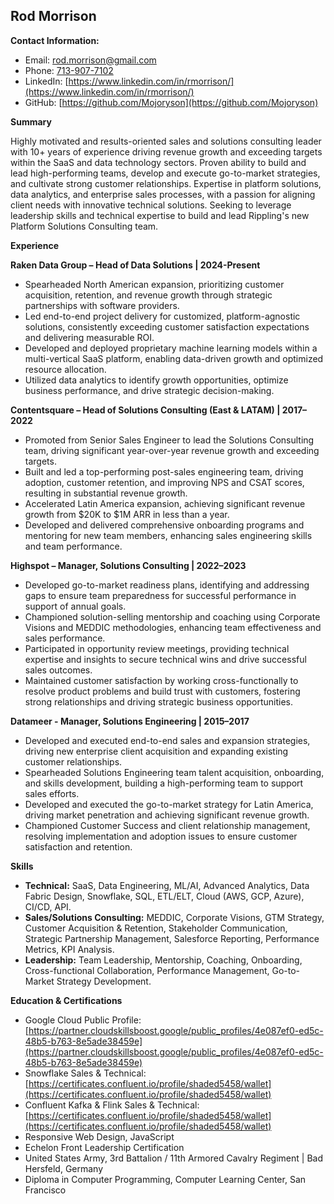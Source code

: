 ## Rod Morrison

**Contact Information:**
* Email: [rod.morrison@gmail.com](mailto:rod.morrison@gmail.com)
* Phone: [713-907-7102](tel:7139077102)
* LinkedIn: [https://www.linkedin.com/in/rmorrison/](https://www.linkedin.com/in/rmorrison/)
* GitHub: [https://github.com/Mojoryson](https://github.com/Mojoryson)


**Summary**

Highly motivated and results-oriented sales and solutions consulting leader with 10+ years of experience driving revenue growth and exceeding targets within the SaaS and data technology sectors. Proven ability to build and lead high-performing teams, develop and execute go-to-market strategies, and cultivate strong customer relationships. Expertise in platform solutions, data analytics, and enterprise sales processes, with a passion for aligning client needs with innovative technical solutions. Seeking to leverage leadership skills and technical expertise to build and lead Rippling's new Platform Solutions Consulting team.


**Experience**

**Raken Data Group – Head of Data Solutions | 2024-Present**

* Spearheaded North American expansion, prioritizing customer acquisition, retention, and revenue growth through strategic partnerships with software providers.
* Led end-to-end project delivery for customized, platform-agnostic solutions, consistently exceeding customer satisfaction expectations and delivering measurable ROI.
* Developed and deployed proprietary machine learning models within a multi-vertical SaaS platform, enabling data-driven growth and optimized resource allocation.
* Utilized data analytics to identify growth opportunities, optimize business performance, and drive strategic decision-making.

**Contentsquare – Head of Solutions Consulting (East & LATAM) | 2017–2022**

* Promoted from Senior Sales Engineer to lead the Solutions Consulting team, driving significant year-over-year revenue growth and exceeding targets.
* Built and led a top-performing post-sales engineering team, driving adoption, customer retention, and improving NPS and CSAT scores, resulting in substantial revenue growth.
* Accelerated Latin America expansion, achieving significant revenue growth from $20K to $1M ARR in less than a year.
* Developed and delivered comprehensive onboarding programs and mentoring for new team members, enhancing sales engineering skills and team performance.

**Highspot – Manager, Solutions Consulting | 2022–2023**

* Developed go-to-market readiness plans, identifying and addressing gaps to ensure team preparedness for successful performance in support of annual goals.
* Championed solution-selling mentorship and coaching using Corporate Visions and MEDDIC methodologies, enhancing team effectiveness and sales performance.
* Participated in opportunity review meetings, providing technical expertise and insights to secure technical wins and drive successful sales outcomes.
* Maintained customer satisfaction by working cross-functionally to resolve product problems and build trust with customers, fostering strong relationships and driving strategic business opportunities.

**Datameer - Manager, Solutions Engineering | 2015–2017**

* Developed and executed end-to-end sales and expansion strategies, driving new enterprise client acquisition and expanding existing customer relationships.
* Spearheaded Solutions Engineering team talent acquisition, onboarding, and skills development, building a high-performing team to support sales efforts.
* Developed and executed the go-to-market strategy for Latin America, driving market penetration and achieving significant revenue growth.
* Championed Customer Success and client relationship management, resolving implementation and adoption issues to ensure customer satisfaction and retention.


**Skills**

* **Technical:** SaaS, Data Engineering, ML/AI, Advanced Analytics, Data Fabric Design, Snowflake, SQL, ETL/ELT, Cloud (AWS, GCP, Azure), CI/CD, API.
* **Sales/Solutions Consulting:** MEDDIC, Corporate Visions, GTM Strategy, Customer Acquisition & Retention, Stakeholder Communication, Strategic Partnership Management, Salesforce Reporting, Performance Metrics, KPI Analysis.
* **Leadership:** Team Leadership, Mentorship, Coaching, Onboarding, Cross-functional Collaboration, Performance Management, Go-to-Market Strategy Development.


**Education & Certifications**

* Google Cloud Public Profile: [https://partner.cloudskillsboost.google/public_profiles/4e087ef0-ed5c-48b5-b763-8e5ade38459e](https://partner.cloudskillsboost.google/public_profiles/4e087ef0-ed5c-48b5-b763-8e5ade38459e)
* Snowflake Sales & Technical: [https://certificates.confluent.io/profile/shaded5458/wallet](https://certificates.confluent.io/profile/shaded5458/wallet)
* Confluent Kafka & Flink Sales & Technical: [https://certificates.confluent.io/profile/shaded5458/wallet](https://certificates.confluent.io/profile/shaded5458/wallet)
* Responsive Web Design, JavaScript
* Echelon Front Leadership Certification
* United States Army, 3rd Battalion / 11th Armored Cavalry Regiment | Bad Hersfeld, Germany
* Diploma in Computer Programming, Computer Learning Center, San Francisco


